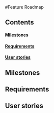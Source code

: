 #Feature Roadmap

## Contents
#### <a href="#milestones">Milestones</a>
#### <a href="#data">Requirements</a>
#### <a href="#user-stories">User stories</a>

## Milestones
## Requirements
## User stories
